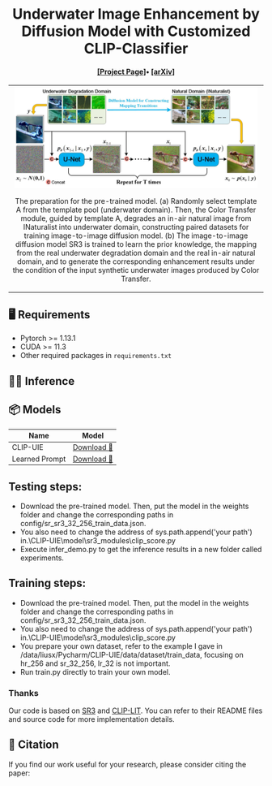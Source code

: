 <div align="center">

<h1>Underwater Image Enhancement by Diffusion Model with Customized CLIP-Classifier</h1>
<div>
    <h4 align="center">
        <a href="https://oucvisiongroup.github.io/CLIP-UIE.html/" target='_blank'>[Project Page]</a>•
        <a href="" target='_blank'>[arXiv]</a> 
    </h4>
</div>

<table>
    <tr>
        <td><center><img src="images/overflow.jpg" height="200">
            
The preparation for the pre-trained model. (a) Randomly select template A from the template pool (underwater domain). Then,  the Color Transfer module, guided by template A, degrades an in-air natural image from INaturalist into underwater domain, constructing paired datasets for training image-to-image diffusion model. (b) The image-to-image diffusion model SR3 is trained to learn the prior knowledge, the mapping from the real underwater degradation domain and the real in-air natural domain, and to generate the corresponding enhancement results under the condition of the input synthetic underwater images produced by Color Transfer.
          </center></td>
</tr>
</table>
</div>

## :desktop_computer: Requirements

- Pytorch >= 1.13.1
- CUDA >= 11.3
- Other required packages in `requirements.txt`
## :running_woman: Inference
## 📦 Models

| Name                       |  Model                       |
|----------------------------|--------------------------------------|
| CLIP-UIE | [Download 🔗](https://drive.google.com/drive/folders/190-6QlKtPKBcG1fxSlXLMKop2exzgGkM?usp=sharing)|
| Learned Prompt | [Download 🔗](https://drive.google.com/drive/folders/1mnvp0sEFbSPCbSqlG-ETYSzmCO-cLTRg?usp=sharing)|

## Testing steps:
- Download the pre-trained model. Then, put the model in the weights folder and change the corresponding paths in config/sr_sr3_32_256_train_data.json.
- You also need to change the address of sys.path.append('your path') in.\CLIP-UIE\model\sr3_modules\clip_score.py
- Execute infer_demo.py to get the inference results in a new folder called experiments.
  
## Training steps:
- Download the pre-trained model. Then, put the model in the weights folder and change the corresponding paths in config/sr_sr3_32_256_train_data.json.
- You also need to change the address of sys.path.append('your path') in.\CLIP-UIE\model\sr3_modules\clip_score.py
- You prepare your own dataset, refer to the example I gave in /data/liusx/Pycharm/CLIP-UIE/data/dataset/train_data, focusing on hr_256 and sr_32_256, lr_32 is not important.
- Run train.py directly to train your own model.
### Thanks
Our code is based on [SR3](https://github.com/Janspiry/Image-Super-Resolution-via-Iterative-Refinement/tree/master) and [CLIP-LIT](https://github.com/ZhexinLiang/CLIP-LIT). You can refer to their README files and source code for more implementation details. 

## :love_you_gesture: Citation
If you find our work useful for your research, please consider citing the paper:

